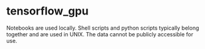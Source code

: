 # tensorflow_gpu
Notebooks are used locally.
Shell scripts and python scripts typically belong together and are used in UNIX.
The data cannot be publicly accessible for use.

